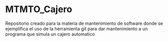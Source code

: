 # MTMTO_Cajero
Repositorio creado para la materia de mantenimiento de software donde se ejemplifica el uso de la herramienta git para dar mantenimiento a un programa que simula un cajero automatico
